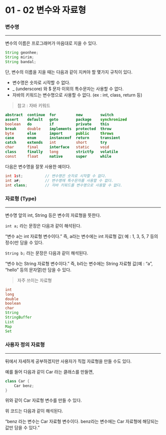 # 01 - 02 변수와 자료형

### 변수명

------

변수의 이름은 프로그래머가 마음대로 지을 수 있다.

```java
String geonhee;
String mirim;
String bandal;
```

단, 변수의 이름을 지을 때는 다음과 같이 지켜야 할 몇가지 규칙이 있다.

- 변수명은 숫자로 시작할 수 없다.
- _ (underscore) 와 $ 문자 이외의 특수문자는 사용할 수 없다.
- 자바의 키워드는 변수명으로 사용할 수 없다. (ex : int, class, return 등)

> 참고 : 자바 키워드

```java
abstract  continue  for         new        switch
assert    default   goto        package    synchronized
boolean   do        if          private    this
break     double    implements  protected  throw
byte      else      import      public     throws
case      enum      instanceof  return     transient
catch     extends   int         short      try
char      final     interface   static     void
class     finally   long        strictfp   volatile
const     float     native      super      while
```

다음은 변수명을 잘못 사용한 예이다.

```java
int 1st;          // 변수명은 숫자로 시작할 수 없다.
int a#;           // 변수명에 특수문자를 사용할 수 없다.
int class;        // 자바 키워드를 변수명으로 사용할 수 없다.
```

### 자료형 (Type)

------

변수명 앞의 int, String 등은 변수의 자료형을 뜻한다.

`int a;` 라는 문장은 다음과 같이 해석된다.

“변수 a는 int 자료형 변수이다.” 즉, a라는 변수에는 int 자료형 값( 예 : 1, 3, 5, 7 등의 정수)만 담을 수 있다.

`String b;` 라는 문장은 다음과 같이 해석된다.

“변수 b는 String 자료형 변수이다.” 즉, b라는 변수에는 String 자료형 값(예 : “a”, “hello” 등의 문자열)만 담을 수 있다.

> 자주 쓰이는 자료형

```java
int
long
double
boolean
char
String
StringBuffer
List
Map
Set
```

### 사용자 정의 자료형

------

뒤에서 자세하게 공부하겠지만 사용자가 직접 자료형을 만들 수도 있다.

예를 들어 다음과 같이 Car 라는 클래스를 만들면,

```java
class Car {
	Car benz;
}
```

위와 같이 Car 자료형 변수를 만들 수 있다.

위 코드는 다음과 같이 해석된다.

“benz 라는 변수는 Car 자료형 변수이다. benz라는 변수에는 Car 자료형에 해당되는 값만 담을 수 있다.”